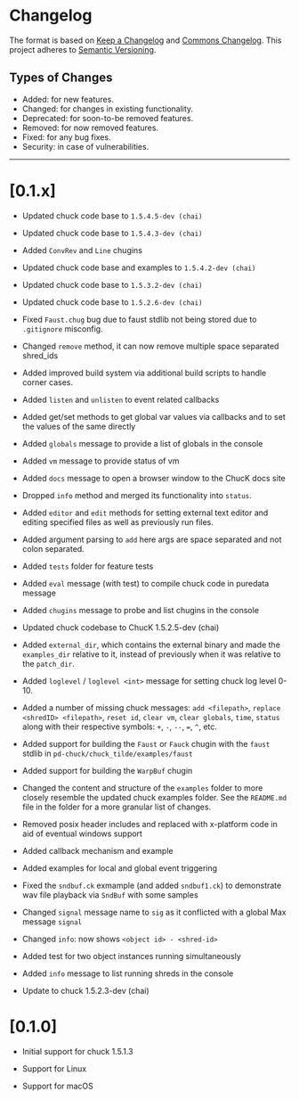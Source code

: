 # Changelog

The format is based on [Keep a Changelog](https://keepachangelog.com/en/1.0.0/) and [Commons Changelog](https://common-changelog.org). This project adheres to [Semantic Versioning](https://semver.org/spec/v2.0.0.html).

## Types of Changes

- Added: for new features.
- Changed: for changes in existing functionality.
- Deprecated: for soon-to-be removed features.
- Removed: for now removed features.
- Fixed: for any bug fixes.
- Security: in case of vulnerabilities.

---

# [0.1.x]

- Updated chuck code base to `1.5.4.5-dev (chai)`

- Updated chuck code base to `1.5.4.3-dev (chai)`

- Added `ConvRev` and `Line` chugins

- Updated chuck code base and examples to `1.5.4.2-dev (chai)`

- Updated chuck code base to `1.5.3.2-dev (chai)`

- Updated chuck code base to `1.5.2.6-dev (chai)`

- Fixed `Faust.chug` bug due to faust stdlib not being stored due to `.gitignore` misconfig.

- Changed `remove` method, it can now remove multiple space separated shred_ids

- Added improved build system via additional build scripts to handle corner cases.

- Added `listen` and `unlisten` to event related callbacks

- Added get/set methods to get global var values via callbacks and to set the values of the same directly

- Added `globals` message to provide a list of globals in the console

- Added `vm` message to provide status of vm

- Added `docs` message to open a browser window to the ChucK docs site

- Dropped `info` method and merged its functionality into `status`.

- Added `editor` and `edit` methods for setting external text editor and editing specified files as well as previously run files.

- Added argument parsing to `add` here args are space separated and not colon separated.

- Added `tests` folder for feature tests

- Added `eval` message (with test) to compile chuck code in puredata message

- Added `chugins` message to probe and list chugins in the console

- Updated chuck codebase to ChucK 1.5.2.5-dev (chai)

- Added `external_dir`, which contains the external binary and made the `examples_dir` relative to it, instead of previously when it was relative to the `patch_dir`.

- Added `loglevel` / `loglevel <int>` message for setting chuck log level 0-10.

- Added a number of missing chuck messages: `add <filepath>`, `replace <shredID> <filepath>`, `reset id`, `clear vm`, `clear globals`, `time`, `status` along with their respective symbols: `+`, `-`, `--`, `=`, `^`, etc.

- Added support for building the `Faust` or `Fauck` chugin with the `faust`
stdlib in `pd-chuck/chuck_tilde/examples/faust`

- Added support for building the `WarpBuf` chugin

- Changed the content and structure of the `examples` folder to more closely resemble the updated chuck examples folder. See the `README.md` file in the folder for a more granular list of changes.

- Removed posix header includes and replaced with x-platform code in aid of eventual windows support

- Added callback mechanism and example

- Added examples for local and global event triggering

- Fixed the `sndbuf.ck` exmample (and added `sndbuf1.ck`) to demonstrate wav file playback via `SndBuf` with some samples

- Changed `signal` message name to `sig` as it conflicted with a global Max message `signal`

- Changed `info`: now shows `<object id> - <shred-id>`

- Added test for two object instances running simultaneously

- Added `info` message to list running shreds in the console

- Update to chuck 1.5.2.3-dev (chai)


# [0.1.0]

- Initial support for chuck 1.5.1.3

- Support for Linux

- Support for macOS

